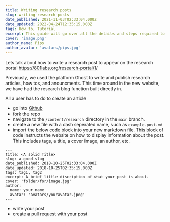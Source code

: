 ```yaml
---
title: Writing research posts
slug: writing-research-posts
date_published: 2021-11-03T02:33:04.000Z
date_updated: 2022-04-24T12:35:15.000Z
tags: How to, Tutorial
excerpt: This guide will go over all the details and steps required to post a research article.
cover: 'image.png'
author_name: Pips
author_avatar: 'avatars/pips.jpg'
---
```


Lets talk about how to write a research post to appear on the research portal
https://801labs.org/research-portal/1/

Previously, we used the platform Ghost to write and publish research articles,
how tos, and anouncments. This time around in the new website, we have had the
research blog function built directly in.

All a user has to do to create an article

- go into [Github](https://github.com/801labs/801labs.org)
- fork the repo
- navigate to the `/content/research` directory in the `main` branch.
- create a new file with a dash seperated name, such as `example-post.md`
- import the below code block into your new markdown file. This block of code
  instructs the website on how to display information about the post. This
  includes tags, a title, a cover image, an author, etc.

```
---
title: <A solid Title>
slug: a-good-slug
date_published: 2018-10-25T02:33:04.000Z
date_updated: 2018-10-25T02:35:15.000Z
tags: tag1, tag2
excerpt: A brief little discription of what your post is about.
cover: 'folder/for/image.jpg'
author:
  name: your name
  avatar: 'avatars/youravatar.jpeg'
---
```

- write your post
- create a pull request with your post
